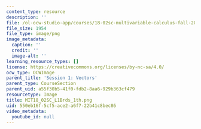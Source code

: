 ```yaml
---
content_type: resource
description: ''
file: /ol-ocw-studio-app/courses/18-02sc-multivariable-calculus-fall-2010/550eb16f5cf5ace2a6f722b41c8bec86_MIT18_02SC_L1Brds_1th.png
file_size: 1954
file_type: image/png
image_metadata:
  caption: ''
  credit: ''
  image-alt: ''
learning_resource_types: []
license: https://creativecommons.org/licenses/by-nc-sa/4.0/
ocw_type: OCWImage
parent_title: 'Session 1: Vectors'
parent_type: CourseSection
parent_uid: a55f30b5-41f0-fdb2-8aa6-929b363cf479
resourcetype: Image
title: MIT18_02SC_L1Brds_1th.png
uid: 550eb16f-5cf5-ace2-a6f7-22b41c8bec86
video_metadata:
  youtube_id: null
---
```

